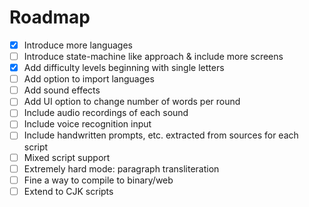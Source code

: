 # Roadmap

- [x] Introduce more languages
- [ ] Introduce state-machine like approach & include more screens
- [x] Add difficulty levels beginning with single letters
- [ ] Add option to import languages
- [ ] Add sound effects
- [ ] Add UI option to change number of words per round
- [ ] Include audio recordings of each sound
- [ ] Include voice recognition input
- [ ] Include handwritten prompts, etc. extracted from sources for each script
- [ ] Mixed script support
- [ ] Extremely hard mode: paragraph transliteration
- [ ] Fine a way to compile to binary/web
- [ ] Extend to CJK scripts
